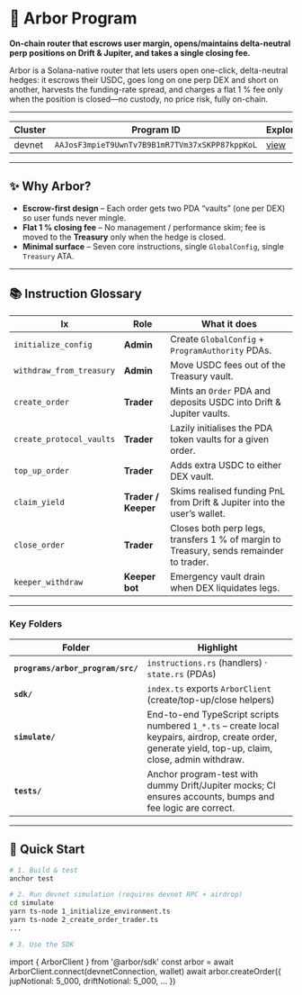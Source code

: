 # 🌳 Arbor Program

**On-chain router that escrows user margin, opens/maintains delta-neutral perp positions on Drift & Jupiter, and takes a single closing fee.**


Arbor is a Solana-native router that lets users open one-click, delta-neutral hedges: it escrows their USDC, goes long on one perp DEX and short on another, harvests the funding-rate spread, and charges a flat 1 % fee only when the position is closed—no custody, no price risk, fully on-chain.

---

| Cluster | Program ID | Explorer |
|---------|------------|----------|
| devnet  | `AAJosF3mpieT9UwnTv7B9B1mR7TVm37xSKPP87kppKoL` | [view](https://explorer.solana.com/address/AAJosF3mpieT9UwnTv7B9B1mR7TVm37xSKPP87kppKoL?cluster=devnet) |

---

## ✨  Why Arbor?

* **Escrow-first design** – Each order gets two PDA “vaults” (one per DEX) so user funds never mingle.  
* **Flat 1 % closing fee** – No management / performance skim; fee is moved to the **Treasury** only when the hedge is closed.  
* **Minimal surface** – Seven core instructions, single `GlobalConfig`, single `Treasury` ATA.

---

## 📚 Instruction Glossary

| Ix | Role | What it does |
|----|------|--------------|
| `initialize_config` | **Admin** | Create `GlobalConfig` + `ProgramAuthority` PDAs. |
| `withdraw_from_treasury` | **Admin** | Move USDC fees out of the Treasury vault. |
| `create_order` | **Trader** | Mints an `Order` PDA and deposits USDC into Drift & Jupiter vaults. |
| `create_protocol_vaults` | **Trader** | Lazily initialises the PDA token vaults for a given order. |
| `top_up_order` | **Trader** | Adds extra USDC to either DEX vault. |
| `claim_yield` | **Trader / Keeper** | Skims realised funding PnL from Drift & Jupiter into the user’s wallet. |
| `close_order` | **Trader** | Closes both perp legs, transfers 1 % of margin to Treasury, sends remainder to trader. |
| `keeper_withdraw` | **Keeper bot** | Emergency vault drain when DEX liquidates legs. |


---


### Key Folders

| Folder | Highlight |
|--------|-----------|
| **`programs/arbor_program/src/`** | `instructions.rs` (handlers) · `state.rs` (PDAs) |
| **`sdk/`** | `index.ts` exports `ArborClient` (create/top-up/close helpers) |
| **`simulate/`** | End-to-end TypeScript scripts numbered `1_*.ts` – create local keypairs, airdrop, create order, generate yield, top-up, claim, close, admin withdraw. |
| **`tests/`** | Anchor program-test with dummy Drift/Jupiter mocks; CI ensures accounts, bumps and fee logic are correct. |

---

## 🚀 Quick Start

```bash
# 1. Build & test
anchor test

# 2. Run devnet simulation (requires devnet RPC + airdrop)
cd simulate
yarn ts-node 1_initialize_environment.ts
yarn ts-node 2_create_order_trader.ts
...

# 3. Use the SDK
```
import { ArborClient } from '@arbor/sdk'
const arbor = await ArborClient.connect(devnetConnection, wallet)
await arbor.createOrder({ jupNotional: 5_000, driftNotional: 5_000, ... })
```
